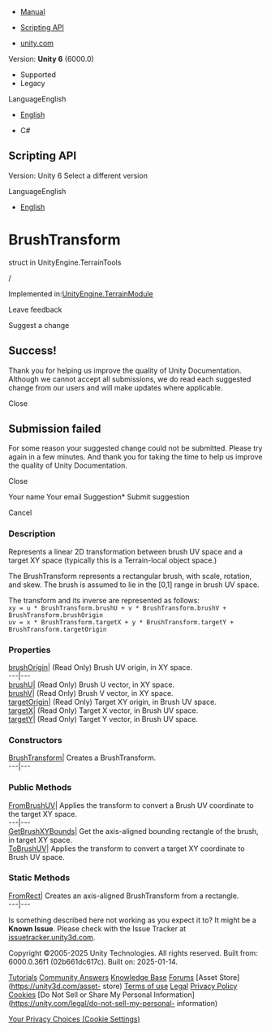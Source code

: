 [ ]()

  * [Manual](../Manual/index.html)
  * [Scripting API](../ScriptReference/index.html)

  * [unity.com](https://unity.com/)

Version: **Unity 6** (6000.0)

  * Supported
  * Legacy

LanguageEnglish

  * [English]()

  * C#

[ ](https://docs.unity3d.com)

## Scripting API

Version: Unity 6 Select a different version

LanguageEnglish

  * [English]()

# BrushTransform

struct in UnityEngine.TerrainTools

/

Implemented in:[UnityEngine.TerrainModule](UnityEngine.TerrainModule.html)

Leave feedback

Suggest a change

## Success!

Thank you for helping us improve the quality of Unity Documentation. Although
we cannot accept all submissions, we do read each suggested change from our
users and will make updates where applicable.

Close

## Submission failed

For some reason your suggested change could not be submitted. Please <a>try
again</a> in a few minutes. And thank you for taking the time to help us
improve the quality of Unity Documentation.

Close

Your name Your email Suggestion* Submit suggestion

Cancel

[ ]()

### Description

Represents a linear 2D transformation between brush UV space and a target XY
space (typically this is a Terrain-local object space.)

The BrushTransform represents a rectangular brush, with scale, rotation, and
skew. The brush is assumed to lie in the [0,1] range in brush UV space.  
  
The transform and its inverse are represented as follows:  
`xy = u * BrushTransform.brushU + v * BrushTransform.brushV +
BrushTransform.brushOrigin`  
`uv = x * BrushTransform.targetX + y * BrushTransform.targetY +
BrushTransform.targetOrigin`  

### Properties

[brushOrigin](TerrainTools.BrushTransform-brushOrigin.html)| (Read Only) Brush
UV origin, in XY space.  
---|---  
[brushU](TerrainTools.BrushTransform-brushU.html)| (Read Only) Brush U vector,
in XY space.  
[brushV](TerrainTools.BrushTransform-brushV.html)| (Read Only) Brush V vector,
in XY space.  
[targetOrigin](TerrainTools.BrushTransform-targetOrigin.html)| (Read Only)
Target XY origin, in Brush UV space.  
[targetX](TerrainTools.BrushTransform-targetX.html)| (Read Only) Target X
vector, in Brush UV space.  
[targetY](TerrainTools.BrushTransform-targetY.html)| (Read Only) Target Y
vector, in Brush UV space.  
  
### Constructors

[BrushTransform](TerrainTools.BrushTransform-ctor.html)| Creates a
BrushTransform.  
---|---  
  
### Public Methods

[FromBrushUV](TerrainTools.BrushTransform.FromBrushUV.html)| Applies the
transform to convert a Brush UV coordinate to the target XY space.  
---|---  
[GetBrushXYBounds](TerrainTools.BrushTransform.GetBrushXYBounds.html)| Get the
axis-aligned bounding rectangle of the brush, in target XY space.  
[ToBrushUV](TerrainTools.BrushTransform.ToBrushUV.html)| Applies the transform
to convert a target XY coordinate to Brush UV space.  
  
### Static Methods

[FromRect](TerrainTools.BrushTransform.FromRect.html)| Creates an axis-aligned
BrushTransform from a rectangle.  
---|---  
  
Is something described here not working as you expect it to? It might be a
**Known Issue**. Please check with the Issue Tracker at
[issuetracker.unity3d.com](https://issuetracker.unity3d.com).

Copyright ©2005-2025 Unity Technologies. All rights reserved. Built from:
6000.0.36f1 (02b661dc617c). Built on: 2025-01-14.

[Tutorials](https://unity3d.com/learn) [Community
Answers](https://answers.unity3d.com) [Knowledge
Base](https://support.unity3d.com/hc/en-us)
[Forums](https://forum.unity3d.com) [Asset Store](https://unity3d.com/asset-
store) [Terms of use](https://docs.unity3d.com/Manual/TermsOfUse.html)
[Legal](https://unity.com/legal) [Privacy
Policy](https://unity.com/legal/privacy-policy)
[Cookies](https://unity.com/legal/cookie-policy) [Do Not Sell or Share My
Personal Information](https://unity.com/legal/do-not-sell-my-personal-
information)

[Your Privacy Choices (Cookie Settings)](javascript:void\(0\);)

